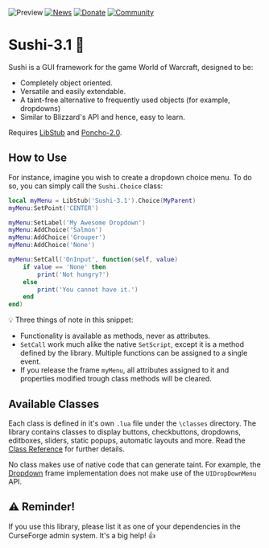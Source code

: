 ![Preview](http://jaliborc.com/media/addons/large/sushi-3.1.webp)
[![News](http://img.shields.io/badge/news-patreon-ff424d)](https://www.patreon.com/jaliborc)
[![Donate](http://img.shields.io/badge/donate-paypal-0079C1)](https://www.paypal.me/jaliborc)
[![Community](http://img.shields.io/badge/community-discord-5865F2)](https://bit.ly/discord-jaliborc)

# Sushi-3.1 :sushi:
Sushi is a GUI framework for the game World of Warcraft, designed to be:
* Completely object oriented.
* Versatile and easily extendable.
* A taint-free alternative to frequently used objects (for example, dropdowns)
* Similar to Blizzard's API and hence, easy to learn.

Requires [LibStub](https://www.wowace.com/projects/libstub) and [Poncho-2.0](https://github.com/jaliborc/poncho-2.0).

## How to Use
For instance, imagine you wish to create a dropdown choice menu. To do so, you can simply call the `Sushi.Choice` class:
````lua
local myMenu = LibStub('Sushi-3.1').Choice(MyParent)
myMenu:SetPoint('CENTER')

myMenu:SetLabel('My Awesome Dropdown')
myMenu:AddChoice('Salmon')
myMenu:AddChoice('Grouper')
myMenu:AddChoice('None')

myMenu:SetCall('OnInput', function(self, value)
	if value == 'None' then
		print('Not hungry?')
	else
		print('You cannot have it.')
	end
end)
````

:bulb: Three things of note in this snippet:
* Functionality is available as methods, never as attributes.  
* `SetCall` work much alike the native `SetScript`, except it is a method defined by the library. Multiple functions can be assigned to a single event.
* If you release the frame `myMenu`, all attributes assigned to it and properties modified trough class methods will be cleared.

## Available Classes
Each class is defined in it's own `.lua` file under the `\classes` directory. The library contains classes to display buttons, checkbuttons, dropdowns, editboxes, sliders, static popups, automatic layouts and more. Read the [Class Reference](https://github.com/Jaliborc/Sushi-3.0/wiki) for further details.

No class makes use of native code that can generate taint. For example, the  [Dropdown](https://github.com/Jaliborc/Sushi-3.0/wiki/Dropdown) frame implementation does not make use of the `UIDropDownMenu` API.

## :warning: Reminder!
If you use this library, please list it as one of your dependencies in the CurseForge admin system. It's a big help! :+1:
